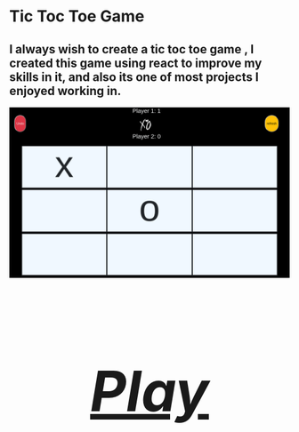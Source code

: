 # Tic Toc Toe Game

## I always wish to create a tic toc toe game , I created this game using react to improve my skills in it, and also its one of most projects I enjoyed working in.

![toc toc toe](imgs/tic-toc.png (tic toc))


<h5 style="text-align: center; font-size: 100px" ><a href="https://youssefsiam38.github.io/tic-toc-toe/" >Play<a><h5>